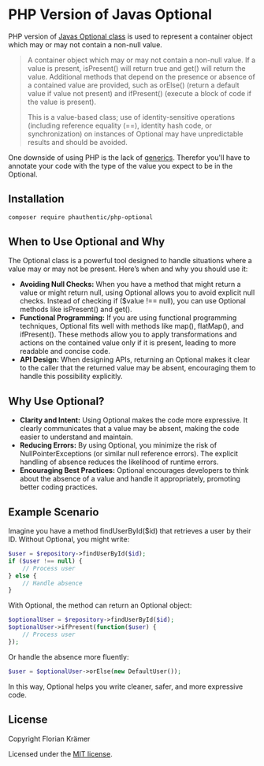 # PHP Version of Javas Optional

PHP version of [Javas Optional class](https://docs.oracle.com/javase/8/docs/api/java/util/Optional.html) is used to represent a container object which may or may not contain a non-null  value.

> A container object which may or may not contain a non-null value. If a value is present, isPresent() will return true and get() will return the value. Additional methods that depend on the presence or absence of a contained value  are provided, such as orElse() (return a default value if value not present) and ifPresent() (execute a block of code if the value is present).
> 
> This is a value-based class; use of identity-sensitive operations (including reference equality (==), identity hash code, or synchronization) on instances of Optional may have unpredictable results and should be avoided.

One downside of using PHP is the lack of [generics](https://en.wikipedia.org/wiki/Generics_in_Java). Therefor you'll have to annotate your code with the type of the value you expect to be in the Optional.

## Installation

```bash
composer require phauthentic/php-optional
```

## When to Use Optional and Why

The Optional class is a powerful tool designed to handle situations where a value may or may not be present. Here’s when and why you should use it:

* **Avoiding Null Checks:** When you have a method that might return a value or might return null, using Optional allows you to avoid explicit null checks. Instead of checking if ($value !== null), you can use Optional methods like isPresent() and get().
* **Functional Programming:** If you are using functional programming techniques, Optional fits well with methods like map(), flatMap(), and ifPresent(). These methods allow you to apply transformations and actions on the contained value only if it is present, leading to more readable and concise code.
* **API Design:** When designing APIs, returning an Optional makes it clear to the caller that the returned value may be absent, encouraging them to handle this possibility explicitly.

## Why Use Optional?

* **Clarity and Intent:** Using Optional makes the code more expressive. It clearly communicates that a value may be absent, making the code easier to understand and maintain.
* **Reducing Errors:** By using Optional, you minimize the risk of NullPointerExceptions (or similar null reference errors). The explicit handling of absence reduces the likelihood of runtime errors.
* **Encouraging Best Practices:** Optional encourages developers to think about the absence of a value and handle it appropriately, promoting better coding practices.

## Example Scenario

Imagine you have a method findUserById($id) that retrieves a user by their ID. Without Optional, you might write:

```php
$user = $repository->findUserById($id);
if ($user !== null) {
    // Process user
} else {
    // Handle absence
}
```

With Optional, the method can return an Optional object:

```php
$optionalUser = $repository->findUserById($id);
$optionalUser->ifPresent(function($user) {
    // Process user
});
```

Or handle the absence more fluently:

```php
$user = $optionalUser->orElse(new DefaultUser());
```

In this way, Optional helps you write cleaner, safer, and more expressive code.

## License

Copyright Florian Krämer

Licensed under the [MIT license](LICENSE).
